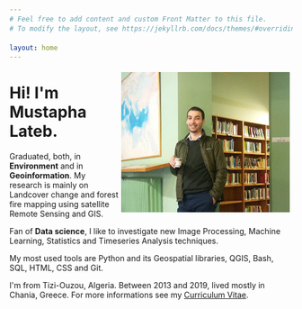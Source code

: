 ```yaml
---
# Feel free to add content and custom Front Matter to this file.
# To modify the layout, see https://jekyllrb.com/docs/themes/#overriding-theme-defaults

layout: home
---   
```

  
<div style="float: right;">
<img  style="margin: 5px;"  src="/assets/profile_300.jpg">   
</div>
   
   
Hi! I'm Mustapha Lateb.   
===
   
Graduated, both, in **Environment** and in **Geoinformation**. My research is mainly on Landcover change and forest fire mapping using satellite Remote Sensing and GIS.    
  
Fan of **Data science**, I like to investigate new Image Processing, Machine Learning, Statistics and Timeseries Analysis techniques.  
   
My most used tools are Python and its Geospatial libraries, QGIS, Bash, SQL, HTML, CSS and Git.   
   
I'm from Tizi-Ouzou, Algeria. Between 2013 and 2019, lived mostly in Chania, Greece. For more informations see my [Curriculum Vitae](/about/).
   
      
      
